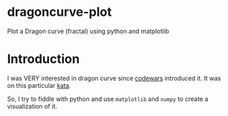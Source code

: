 # dragoncurve-plot
Plot a Dragon curve (fractal) using python and matplotlib

# Introduction
I was VERY interested in dragon curve since [codewars](http://www.codewars.com) introduced it. It was on this particular
[kata](http://www.codewars.com/kata/53ad7224454985e4e8000eaa).

So, I try to fiddle with python and use `matplotlib` and `numpy` to create a visualization of it.
